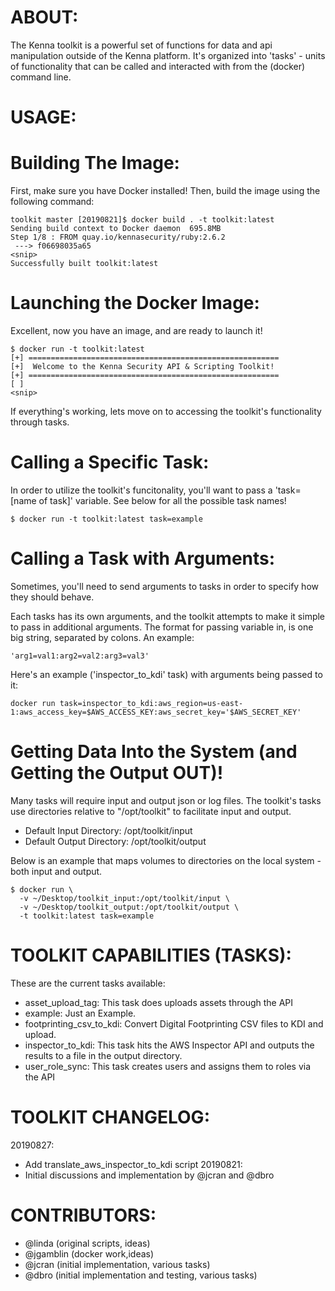 
ABOUT:
======

The Kenna toolkit is a powerful set of functions for data and api manipulation outside of the Kenna platform.  It's organized into 'tasks' - units of functionality that can be called and interacted with from the (docker) command line.

USAGE:
======

Building The Image: 
==================

First, make sure you have Docker installed! Then, build the image using the following command: 

```
toolkit master [20190821]$ docker build . -t toolkit:latest
Sending build context to Docker daemon  695.8MB
Step 1/8 : FROM quay.io/kennasecurity/ruby:2.6.2
 ---> f06698035a65
<snip>
Successfully built toolkit:latest
```

Launching the Docker Image: 
===========================

Excellent, now you have an image, and are ready to launch it!

```
$ docker run -t toolkit:latest
[+] ========================================================      
[+]  Welcome to the Kenna Security API & Scripting Toolkit!       
[+] ========================================================      
[ ]                                                               
<snip> 
```

If everything's working, lets move on to accessing the toolkit's functionality through tasks. 

Calling a Specific Task:
========================

In order to utilize the toolkit's funcitonality, you'll want to pass a 'task=[name of task]' variable. See below for all the possible task names! 

```
$ docker run -t toolkit:latest task=example
```

Calling a Task with Arguments:
==============================

Sometimes, you'll need to send arguments to tasks in order to specify how they should behave. 

Each tasks has its own arguments, and the toolkit attempts to make it simple to pass in additional arguments. The format for passing variable in, is one big string, separated by colons. An example: 
```
'arg1=val1:arg2=val2:arg3=val3'
```

Here's an example ('inspector_to_kdi' task) with arguments being passed to it:

```
docker run task=inspector_to_kdi:aws_region=us-east-1:aws_access_key=$AWS_ACCESS_KEY:aws_secret_key='$AWS_SECRET_KEY'
```

Getting Data Into the System (and Getting the Output OUT)! 
==========================================================

Many tasks will require input and output json or log files.  The toolkit's tasks use directories relative to "/opt/toolkit" to facilitate input and output.
 
 - Default Input Directory: /opt/toolkit/input
 - Default Output Directory: /opt/toolkit/output

Below is an example that maps volumes to directories on the local system - both input and output. 

```
$ docker run \
  -v ~/Desktop/toolkit_input:/opt/toolkit/input \
  -v ~/Desktop/toolkit_output:/opt/toolkit/output \
  -t toolkit:latest task=example
```


TOOLKIT CAPABILITIES (TASKS): 
=============================

These are the current tasks available: 

 - asset_upload_tag: This task does uploads assets through the API
 - example: Just an Example.
 - footprinting_csv_to_kdi: Convert Digital Footprinting CSV files to KDI and upload.
 - inspector_to_kdi: This task hits the AWS Inspector API and outputs the results to a file in the output directory.
 - user_role_sync: This task creates users and assigns them to roles via the API

TOOLKIT CHANGELOG:
==================

20190827:	
 - Add translate_aws_inspector_to_kdi script
20190821:
 - Initial discussions and implementation by @jcran and @dbro

CONTRIBUTORS:
=============
 - @linda (original scripts, ideas)
 - @jgamblin (docker work,ideas)
 - @jcran (initial implementation, various tasks)
 - @dbro (initial implementation and testing, various tasks)
 

